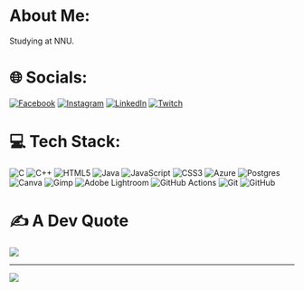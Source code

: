 # About Me:

Studying at NNU.

# 🌐 Socials:

[![Facebook](https://img.shields.io/badge/Facebook-%231877F2.svg?logo=Facebook&logoColor=white)](https://facebook.com/Hadi.Irshaid87) [![Instagram](https://img.shields.io/badge/Instagram-%23E4405F.svg?logo=Instagram&logoColor=white)](https://instagram.com/itsnewhadi107) [![LinkedIn](https://img.shields.io/badge/LinkedIn-%230077B5.svg?logo=linkedin&logoColor=white)](https://linkedin.com/in/hadi-irshaid-345386319) [![Twitch](https://img.shields.io/badge/Twitch-%239146FF.svg?logo=Twitch&logoColor=white)](https://twitch.tv/Hadi78s)

# 💻 Tech Stack:

![C](https://img.shields.io/badge/c-%2300599C.svg?style=for-the-badge&logo=c&logoColor=white) ![C++](https://img.shields.io/badge/c++-%2300599C.svg?style=for-the-badge&logo=c%2B%2B&logoColor=white) ![HTML5](https://img.shields.io/badge/html5-%23E34F26.svg?style=for-the-badge&logo=html5&logoColor=white) ![Java](https://img.shields.io/badge/java-%23ED8B00.svg?style=for-the-badge&logo=openjdk&logoColor=white) ![JavaScript](https://img.shields.io/badge/javascript-%23323330.svg?style=for-the-badge&logo=javascript&logoColor=%23F7DF1E) ![CSS3](https://img.shields.io/badge/css3-%231572B6.svg?style=for-the-badge&logo=css3&logoColor=white) ![Azure](https://img.shields.io/badge/azure-%230072C6.svg?style=for-the-badge&logo=microsoftazure&logoColor=white) ![Postgres](https://img.shields.io/badge/postgres-%23316192.svg?style=for-the-badge&logo=postgresql&logoColor=white) ![Canva](https://img.shields.io/badge/Canva-%2300C4CC.svg?style=for-the-badge&logo=Canva&logoColor=white) ![Gimp](https://img.shields.io/badge/Gimp-657D8B?style=for-the-badge&logo=gimp&logoColor=FFFFFF) ![Adobe Lightroom](https://img.shields.io/badge/Adobe%20Lightroom-31A8FF.svg?style=for-the-badge&logo=Adobe%20Lightroom&logoColor=white) ![GitHub Actions](https://img.shields.io/badge/github%20actions-%232671E5.svg?style=for-the-badge&logo=githubactions&logoColor=white) ![Git](https://img.shields.io/badge/git-%23F05033.svg?style=for-the-badge&logo=git&logoColor=white) ![GitHub](https://img.shields.io/badge/github-%23121011.svg?style=for-the-badge&logo=github&logoColor=white)

# ✍️ A Dev Quote

![](https://quotes-github-readme.vercel.app/api?type=horizontal&theme=radical)


---

[![](https://visitcount.itsvg.in/api?id=Hadi87s&icon=0&color=0)](https://visitcount.itsvg.in)

<!-- Proudly created with GPRM ( https://gprm.itsvg.in ) -->

